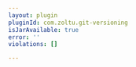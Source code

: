 ```yaml
---
layout: plugin
pluginId: com.zoltu.git-versioning
isJarAvailable: true
error: ''
violations: []

---
```

